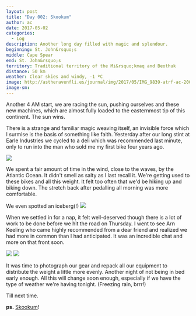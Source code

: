 ```yaml
---
layout: post
title: "Day 002: Skookum"
author: ac
date: 2017-05-02
categories:
  - Log
description: Another long day filled with magic and splendour.
beginning: St. John&rsquo;s
middle: Cape Spear
end: St. John&rsquo;s
territory: Traditional territory of the Mi&rsquo;kmaq and Beothuk
distance: 50 km
weather: Clear skies and windy, -1 ºC
image: http://astheravenfli.es/journal/img/2017/05/IMG_9839-atrf-ac-2000-web.jpg
image-sm:
---
```


Another 4 AM start, we are racing the sun, pushing ourselves and these new machines, which are almost fully loaded to the easternmost tip of this continent. The sun wins.

There is a strange and familiar magic weaving itself, an invisible force which I surmise is the basis of something like faith. Yesterday after our long stint at Earle Industries we cycled to a deli which was recommended last minute, only to run into the man who sold me my first bike four years ago. 

<img src ="http://astheravenfli.es/journal/img/2017/05/IMG_9752-atrf-ac-2000-web.jpg">

We spent a fair amount of time in the wind, close to the waves, by the Atlantic Ocean. It didn't smell as salty as I last recall it. We're getting used to these bikes and all this weight. It felt too often that we'd be hiking up and biking down. The stretch back after pedalling all morning was more comfortable. 

We even spotted an iceberg(!)
<img src="http://astheravenfli.es/journal/img/2017/05/IMG_9831-atrf-ac-2000-web.jpg">

When we settled in for a nap, it felt well-deserved though there is a lot of work to be done before we hit the road on Thursday. I went to see Arn Keeling who came highly recommended from a dear friend and realized we had more in common than I had anticipated. It was an incredible chat and more on that front soon. 

<img src="http://astheravenfli.es/journal/img/2017/05/IMG_9839-atrf-ac-2000-web.jpg">

<img src="http://astheravenfli.es/journal/img/2017/05/IMG_9848-atrf-ac-2000-web.jpg">

It was time to photograph our gear and repack all our equipment to distribute the weight a little more evenly. Another night of not being in bed early enough. All this will change soon enough, especially if we have the type of weather we're having tonight. (Freezing rain, brrr!)

Till next time.

**ps.** [Skookum](https://en.wikipedia.org/wiki/Skookum)!